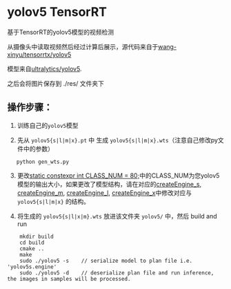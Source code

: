 # yolov5 TensorRT

基于TensorRT的yolov5模型的视频检测

从摄像头中读取视频然后经过计算后展示，源代码来自于[wang-xinyu/tensorrtx/yolov5](https://github.com/wang-xinyu/tensorrtx/tree/master/yolov5)

模型来自[ultralytics/yolov5](https://github.com/ultralytics/yolov5).

之后会将图片保存到 ./res/ 文件夹下

## 操作步骤：


1. 训练自己的`yolov5`模型

2. 先从 `yolov5{s|l|m|x}.pt` 中 生成 `yolov5{s|l|m|x}.wts`（注意自己修改py文件中的参数）

```$python  
   python gen_wts.py
```
   
3. 更改[static constexpr int CLASS_NUM = 80;](https://github.com/Cocktail98/yolov5_tensorRT/blob/2bf6fbaec971492c646737768b4875bf16415e2b/yololayer.h#L13)中的CLASS_NUM为您yolov5模型的输出大小，如果更改了模型结构，请在对应的[createEngine_s](https://github.com/Cocktail98/yolov5_tensorRT/blob/2bf6fbaec971492c646737768b4875bf16415e2b/yolov5.cpp#L37), [createEngine_m](https://github.com/Cocktail98/yolov5_tensorRT/blob/2bf6fbaec971492c646737768b4875bf16415e2b/yolov5.cpp#L148), [createEngine_l](https://github.com/Cocktail98/yolov5_tensorRT/blob/2bf6fbaec971492c646737768b4875bf16415e2b/yolov5.cpp#L266), [createEngine_x](https://github.com/Cocktail98/yolov5_tensorRT/blob/2bf6fbaec971492c646737768b4875bf16415e2b/yolov5.cpp#L384)中修改对应与 `yolov5{s|l|m|x}` 的结构。

4. 将生成的 `yolov5{s|l|x|m}.wts` 放进该文件夹 `yolov5/` 中，然后 build and run

```$xslt
    mkdir build
    cd build
    cmake ..
    make
    sudo ./yolov5 -s    // serialize model to plan file i.e. 'yolov5s.engine'
    sudo ./yolov5 -d    // deserialize plan file and run inference, the images in samples will be processed.
```
